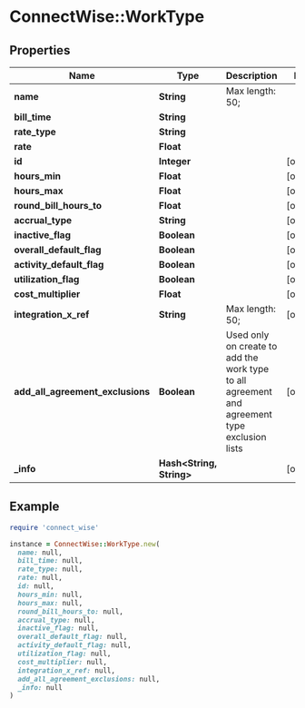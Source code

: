 # ConnectWise::WorkType

## Properties

| Name | Type | Description | Notes |
| ---- | ---- | ----------- | ----- |
| **name** | **String** |  Max length: 50; |  |
| **bill_time** | **String** |  |  |
| **rate_type** | **String** |  |  |
| **rate** | **Float** |  |  |
| **id** | **Integer** |  | [optional] |
| **hours_min** | **Float** |  | [optional] |
| **hours_max** | **Float** |  | [optional] |
| **round_bill_hours_to** | **Float** |  | [optional] |
| **accrual_type** | **String** |  | [optional] |
| **inactive_flag** | **Boolean** |  | [optional] |
| **overall_default_flag** | **Boolean** |  | [optional] |
| **activity_default_flag** | **Boolean** |  | [optional] |
| **utilization_flag** | **Boolean** |  | [optional] |
| **cost_multiplier** | **Float** |  | [optional] |
| **integration_x_ref** | **String** |  Max length: 50; | [optional] |
| **add_all_agreement_exclusions** | **Boolean** | Used only on create to add the work type to all agreement and agreement type exclusion lists | [optional] |
| **_info** | **Hash&lt;String, String&gt;** |  | [optional] |

## Example

```ruby
require 'connect_wise'

instance = ConnectWise::WorkType.new(
  name: null,
  bill_time: null,
  rate_type: null,
  rate: null,
  id: null,
  hours_min: null,
  hours_max: null,
  round_bill_hours_to: null,
  accrual_type: null,
  inactive_flag: null,
  overall_default_flag: null,
  activity_default_flag: null,
  utilization_flag: null,
  cost_multiplier: null,
  integration_x_ref: null,
  add_all_agreement_exclusions: null,
  _info: null
)
```

